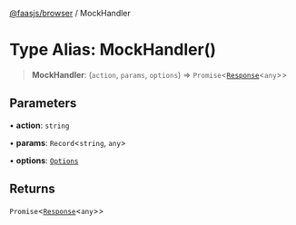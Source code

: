 [@faasjs/browser](../README.md) / MockHandler

# Type Alias: MockHandler()

> **MockHandler**: (`action`, `params`, `options`) => `Promise`\<[`Response`](../classes/Response.md)\<`any`\>\>

## Parameters

• **action**: `string`

• **params**: `Record`\<`string`, `any`\>

• **options**: [`Options`](Options.md)

## Returns

`Promise`\<[`Response`](../classes/Response.md)\<`any`\>\>
